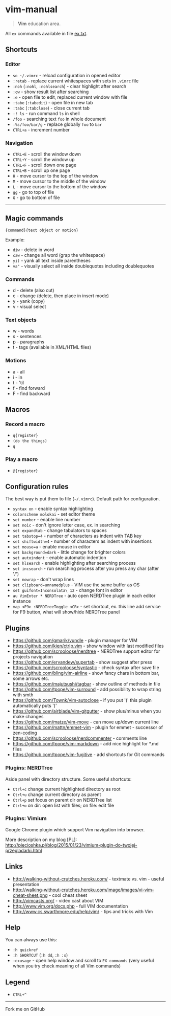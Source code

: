 # vim-manual

> **Vim** education area.

All `ex` commands available in file [ex.txt](./ex.txt).

## Shortcuts

### Editor

 - `so ~/.vimrc` - reload configuration in opened editor
 - `:retab` - replace current whitespaces with sets in `.vimrc` file
 - `:noh` (`:nohl`, `:nohlsearch`) - clear highlight after search
 - `:cw` - show result list after searching
 - `:e` - open file to edit, replaced current window with file
 - `:tabe` (`:tabedit`) - open file in new tab
 - `:tabc` (`:tabclose`) - close current tab
 - `:! ls` - run command `ls` in shell
 - `/foo` - searching text `foo` in whole document
 - `:%s/foo/bar/g` - replace globally `foo` to `bar`
 - `CTRL+a` - increment number

### Navigation

 - `CTRL+E` - scroll the window down
 - `CTRL+Y` - scroll the window up
 - `CTRL+F` - scroll down one page
 - `CTRL+B` - scroll up one page
 - `H` - move cursor to the top of the window
 - `M` - move cursor to the middle of the window
 - `L` - move cursor to the bottom of the window
 - `gg` - go to top of file
 - `G` - go to bottom of file

---

## Magic commands

```
{command}{text object or motion}
```

Example:

 - `diw` - delete in word
 - `caw` - change all word (grap the whitespace)
 - `yi)` - yank all text inside parentheses
 - `va"` - visually select all inside doublequotes including doublequotes

### Commands

 - d - delete (also cut)
 - c - change (delete, then place in insert mode)
 - y - yank (copy)
 - v - visual select

### Text objects

 - w - words
 - s - sentences
 - p - paragraphs
 - t - tags (available in XML/HTML files)

### Motions

 - a - all
 - i - in
 - t - 'til
 - f - find forward
 - F - find backward

## Macros

### Record a macro

 - `q{register}`
 - `(do the things)`
 - `q`

### Play a macro

 - `@{register}`

## Configuration rules

The best way is put them to file (`~/.vimrc`). Default path for configuration.

 - `syntax on` - enable syntax highlighting
 - `colorscheme molokai` - set editor theme
 - `set number` - enable line number
 - `set noic` - don't ignore letter case, ex. in searching
 - `set expandtab` - change tabulators to spaces
 - `set tabstop=4` - number of characters as indent with TAB key
 - `set shiftwidth=4` - number of characters as indent with insertions
 - `set mouse=a` - enable mouse in editor
 - `set background=dark` - little change for brighter colors
 - `set autoindent` - enable automatic indention
 - `set hlsearch` - enable highlighting after searching process
 - `set incsearch` - run searching process after you press any char (after '/')
 - `set nowrap` - don't wrap lines
 - `set clipboard=unnamedplus` - VIM use the same buffer as OS
 - `set guifont=Inconsolata\ 12` - change font in editor
 - `au VimEnter * NERDTree` - auto open NERDTree plugin in each editor instance
 - `map <F9> :NERDTreeToggle <CR>` - set shortcut, ex. this line add service for F9 button, what will show/hide NERDTree panel

## Plugins

 - https://github.com/gmarik/vundle - plugin manager for VIM
 - https://github.com/kien/ctrlp.vim - show window with last modified files
 - https://github.com/scrooloose/nerdtree - NERDTree support editor for projects navigation
 - https://github.com/ervandew/supertab - show suggest after <tab> press
 - https://github.com/scrooloose/syntastic - check syntax after save file
 - https://github.com/bling/vim-airline - show fancy chars in bottom bar, some arrows etc.
 - https://github.com/majutsushi/tagbar - show outline of methods in file
 - https://github.com/tpope/vim-surround - add possibility to wrap string with smth
 - https://github.com/Townk/vim-autoclose - if you put '(' this plugin automatically puts ')'
 - https://github.com/airblade/vim-gitgutter - show plus/minus when you make changes
 - https://github.com/matze/vim-move - can move up/down current line
 - https://github.com/mattn/emmet-vim - plugin for emmet - successor of zen-coding
 - https://github.com/scrooloose/nerdcommenter - comments line
 - https://github.com/tpope/vim-markdown - add nice highlight for \*.md files
 - https://github.com/tpope/vim-fugitive - add shortcuts for Git commands

### Plugins: NERDTree

Aside panel with directory structure. Some useful shortcuts:

 - `Ctrl+c` change current highlighted directory as root
 - `Ctrl+u` change current directory as parent
 - `Ctrl+p` set focus on parent dir on NERDTree list
 - `Ctrl+o` on dir: open list with files; on file: edit file

### Plugins: Vimium

Google Chrome plugin which support Vim navigation into browser.

More description on my blog [PL]: http://piecioshka.pl/blog/2015/01/23/vimium-plugin-do-twojej-przegladarki.html

## Links

 - http://walking-without-crutches.heroku.com/ - textmate vs. vim - useful presentation
 - http://walking-without-crutches.heroku.com/image/images/vi-vim-cheat-sheet.png - cool cheat sheet
 - http://vimcasts.org/ - video cast about VIM
 - http://www.vim.org/docs.php - full VIM documentation
 - http://www.cs.swarthmore.edu/help/vim/ - tips and tricks with Vim

## Help

You can always use this:

 - `:h quickref`
 - `:h SHORTCUT` (`:h dd`, `:h :s`)
 - `:exusage` - open help window and scroll to `EX commands` (very useful when you try check meaning of all Vim commands)

## Legend

 - `CTRL+^`

---

Fork me on GitHub
